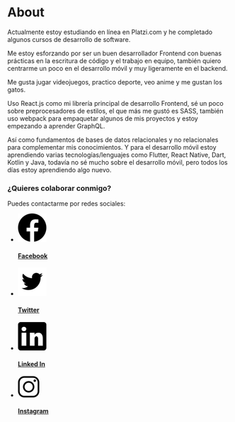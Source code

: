 # About

Actualmente estoy estudiando en línea en Platzi.com y he completado algunos cursos de desarrollo de software.

Me estoy esforzando por ser un buen desarrollador Frontend con buenas prácticas en la escritura de código y el trabajo en equipo, también quiero centrarme un poco en el desarrollo móvil y muy ligeramente en el backend.

Me gusta jugar videojuegos, practico deporte, veo anime y me gustan los gatos.

Uso React.js como mi librería principal de desarrollo Frontend, sé un poco sobre preprocesadores de estilos, el que más me gustó es SASS, también uso webpack para empaquetar algunos de mis proyectos y estoy empezando a aprender GraphQL. 

Así como fundamentos de bases de datos relacionales y no relacionales para complementar mis conocimientos. Y para el desarrollo móvil estoy aprendiendo varias tecnologías/lenguajes como Flutter, React Native, Dart, Kotlin y Java, todavía no sé mucho sobre el desarrollo móvil, pero todos los días estoy aprendiendo algo nuevo.

<h3 class="title-center">¿Quieres colaborar conmigo?</h3>
<div class="infoContact-center">
Puedes contactarme por redes sociales:
</div>

<ul class="list_socials">
  <li>
    <a href="https://www.facebook.com/tuentyfaivpage/" target="_blank" rel="noopener noreferrer" >
      <img src="../assets/icons/facebook-icon-black.svg" alt="facebook-icon"/>
      <h4>Facebook</h4>
    </a>
  </li>
  <li>
    <a href="https://twitter.com/TuentyFaiv" target="_blank" rel="noopener noreferrer" >
      <img src="../assets/icons/twitter-icon-black.svg" alt="twitter-icon"/>
      <h4>Twitter</h4>
    </a>
  </li>
  <li>
    <a href="https://www.linkedin.com/in/tuentyfaiv/" target="_blank" rel="noopener noreferrer" >
      <img src="../assets/icons/linkedin-icon-black.svg" alt="linkedin-icon"/>
      <h4>Linked In</h4>
    </a>
  </li>
  <li>
    <a href="https://www.instagram.com/tuenty_faiv" target="_blank" rel="noopener noreferrer" >
      <img src="../assets/icons/icons8-instagram.svg" alt="instagram-icon"/>
      <h4>Instagram</h4>
    </a>
  </li>
</ul>